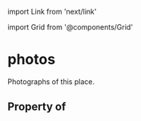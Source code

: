 import Link from 'next/link'
  
import Grid from '@components/Grid'

# photos

Photographs of this place.

## Property of




